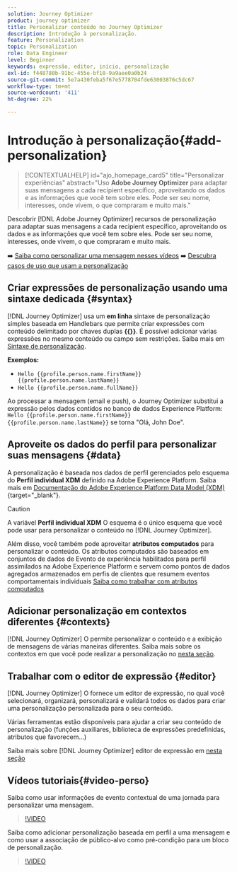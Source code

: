 ```yaml
---
solution: Journey Optimizer
product: journey optimizer
title: Personalizar conteúdo no Journey Optimizer
description: Introdução à personalização.
feature: Personalization
topic: Personalization
role: Data Engineer
level: Beginner
keywords: expressão, editor, início, personalização
exl-id: f448780b-91bc-455e-bf10-9a9aee0a0b24
source-git-commit: 5e7a430feba5f67e5778704fde63003876c5dc67
workflow-type: tm+mt
source-wordcount: '411'
ht-degree: 22%

---
```


# Introdução à personalização{#add-personalization}

>[!CONTEXTUALHELP]
>id="ajo_homepage_card5"
>title="Personalizar experiências"
>abstract="Uso **Adobe Journey Optimizer** para adaptar suas mensagens a cada recipient específico, aproveitando os dados e as informações que você tem sobre eles. Pode ser seu nome, interesses, onde vivem, o que compraram e muito mais."


Descobrir [!DNL Adobe Journey Optimizer] recursos de personalização para adaptar suas mensagens a cada recipient específico, aproveitando os dados e as informações que você tem sobre eles. Pode ser seu nome, interesses, onde vivem, o que compraram e muito mais.

➡️ [Saiba como personalizar uma mensagem nesses vídeos](#video-perso)
➡️ [Descubra casos de uso que usam a personalização](personalization-use-case.md)

## Criar expressões de personalização usando uma sintaxe dedicada {#syntax}

[!DNL Journey Optimizer] usa um **em linha** sintaxe de personalização simples baseada em Handlebars que permite criar expressões com conteúdo delimitado por chaves duplas **{{}}**. É possível adicionar várias expressões no mesmo conteúdo ou campo sem restrições. Saiba mais em [Sintaxe de personalização](personalization-syntax.md).

**Exemplos:**

* `Hello {{profile.person.name.firstName}} {{profile.person.name.lastName}}`
* `Hello {{profile.person.name.fullName}}`

Ao processar a mensagem (email e push), o Journey Optimizer substitui a expressão pelos dados contidos no banco de dados Experience Platform:  `Hello {{profile.person.name.firstName}} {{profile.person.name.lastName}}` se torna &quot;Olá, John Doe&quot;.

## Aproveite os dados do perfil para personalizar suas mensagens {#data}

A personalização é baseada nos dados de perfil gerenciados pelo esquema do **Perfil individual XDM** definido na Adobe Experience Platform. Saiba mais em [Documentação do Adobe Experience Platform Data Model (XDM)](https://experienceleague.adobe.com/docs/experience-platform/xdm/home.html?lang=pt-BR){target="_blank"}.

>[!CAUTION]
>A variável **Perfil individual XDM** O esquema é o único esquema que você pode usar para personalizar o conteúdo no [!DNL Journey Optimizer].

Além disso, você também pode aproveitar **atributos computados** para personalizar o conteúdo. Os atributos computados são baseados em conjuntos de dados de Evento de experiência habilitados para perfil assimilados na Adobe Experience Platform e servem como pontos de dados agregados armazenados em perfis de clientes que resumem eventos comportamentais individuais [Saiba como trabalhar com atributos computados](../audience/computed-attributes.md)

## Adicionar personalização em contextos diferentes {#contexts}

[!DNL Journey Optimizer] O permite personalizar o conteúdo e a exibição de mensagens de várias maneiras diferentes. Saiba mais sobre os contextos em que você pode realizar a personalização no [nesta seção](personalization-contexts.md).

## Trabalhar com o editor de expressão {#editor}

[!DNL Journey Optimizer] O fornece um editor de expressão, no qual você selecionará, organizará, personalizará e validará todos os dados para criar uma personalização personalizada para o seu conteúdo.

Várias ferramentas estão disponíveis para ajudar a criar seu conteúdo de personalização (funções auxiliares, biblioteca de expressões predefinidas, atributos que favorecem...)

Saiba mais sobre [!DNL Journey Optimizer] editor de expressão em [nesta seção](personalization-build-expressions.md)

## Vídeos tutoriais{#video-perso}

Saiba como usar informações de evento contextual de uma jornada para personalizar uma mensagem.

>[!VIDEO](https://video.tv.adobe.com/v/334165?quality=12)

Saiba como adicionar personalização baseada em perfil a uma mensagem e como usar a associação de público-alvo como pré-condição para um bloco de personalização.

>[!VIDEO](https://video.tv.adobe.com/v/334078?quality=12)

